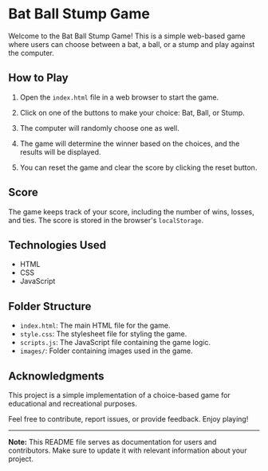 # Bat Ball Stump Game

Welcome to the Bat Ball Stump Game! This is a simple web-based game where users can choose between a bat, a ball, or a stump and play against the computer.

## How to Play

1. Open the `index.html` file in a web browser to start the game.

2. Click on one of the buttons to make your choice: Bat, Ball, or Stump.

3. The computer will randomly choose one as well.

4. The game will determine the winner based on the choices, and the results will be displayed.

5. You can reset the game and clear the score by clicking the reset button.

## Score

The game keeps track of your score, including the number of wins, losses, and ties. The score is stored in the browser's `localStorage`.

## Technologies Used

- HTML
- CSS
- JavaScript

## Folder Structure

- `index.html`: The main HTML file for the game.
- `style.css`: The stylesheet file for styling the game.
- `scripts.js`: The JavaScript file containing the game logic.
- `images/`: Folder containing images used in the game.

## Acknowledgments

This project is a simple implementation of a choice-based game for educational and recreational purposes.

Feel free to contribute, report issues, or provide feedback. Enjoy playing!

---

**Note:** This README file serves as documentation for users and contributors. Make sure to update it with relevant information about your project.
